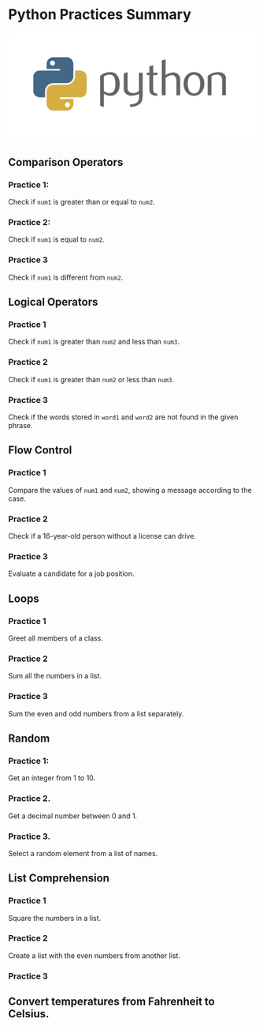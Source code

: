 # Python Practices Summary

![Python Logo](https://github.com/MontielAguilar/30-Vol-1-Python-Exercises-Complementary/raw/main/python-logo.png)

## Comparison Operators

### Practice 1:
Check if `num1` is greater than or equal to `num2`.

### Practice 2:
Check if `num1` is equal to `num2`.

### Practice 3
Check if `num1` is different from `num2`.

## Logical Operators

### Practice 1
Check if `num1` is greater than `num2` and less than `num3`.

### Practice 2
Check if `num1` is greater than `num2` or less than `num3`.

### Practice 3
Check if the words stored in `word1` and `word2` are not found in the given phrase.

## Flow Control

### Practice 1
Compare the values of `num1` and `num2`, showing a message according to the case.

### Practice 2
Check if a 16-year-old person without a license can drive.

### Practice 3
Evaluate a candidate for a job position.

## Loops

### Practice 1
Greet all members of a class.

### Practice 2
Sum all the numbers in a list.

### Practice 3
Sum the even and odd numbers from a list separately.

## Random

### Practice 1:
Get an integer from 1 to 10.

### Practice 2.
Get a decimal number between 0 and 1.

### Practice 3.
Select a random element from a list of names.

## List Comprehension

### Practice 1
Square the numbers in a list.

### Practice 2
Create a list with the even numbers from another list.

### Practice 3
Convert temperatures from Fahrenheit to Celsius.
---
